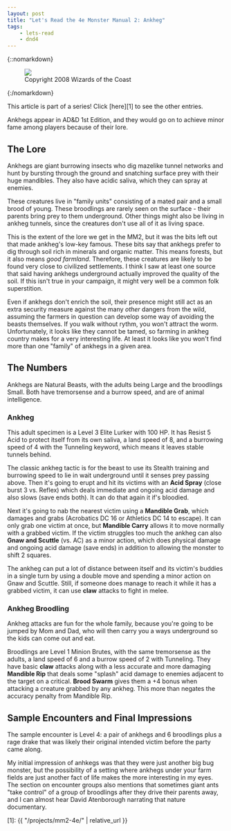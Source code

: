```yaml
---
layout: post
title: "Let's Read the 4e Monster Manual 2: Ankheg"
tags:
    - lets-read
    - dnd4
---
```


{::nomarkdown}
<figure class="right">
  <img src="{{ "/assets/wir-mm2-4e-ankheg.png" | absolute_url }}"/>
  <figcaption>
    Copyright 2008 Wizards of the Coast
  </figcaption>
</figure>
{:/nomarkdown}

This article is part of a series! Click [here][1] to see the other entries.

Ankhegs appear in AD&D 1st Edition, and they would go on to achieve minor fame
among players because of their lore.

## The Lore

Ankhegs are giant burrowing insects who dig mazelike tunnel networks and hunt by
bursting through the ground and snatching surface prey with their huge
mandibles. They also have acidic saliva, which they can spray at enemies.

These creatures live in "family units" consisting of a mated pair and a small
brood of young. These broodlings are rarely seen on the surface - their parents
bring prey to them underground. Other things might also be living in ankheg
tunnels, since the creatures don't use all of it as living space.

This is the extent of the lore we get in the MM2, but it was the bits left out
that made ankheg's low-key famous. These bits say that ankhegs prefer to dig
through soil rich in minerals and organic matter. This means forests, but it
also means _good farmland_. Therefore, these creatures are likely to be found
very close to civilized settlements. I think I saw at least one source that said
having ankhegs underground actually improved the quality of the soil. If this
isn't true in your campaign, it might very well be a common folk superstition.

Even if ankhegs don't enrich the soil, their presence might still act as an
extra security measure against the many _other_ dangers from the wild, assuming
the farmers in question can develop some way of avoiding the beasts
themselves. If you walk without rythm, you won't attract the
worm. Unfortunately, it looks like they cannot be tamed, so farming in ankheg
country makes for a very interesting life. At least it looks like you won't find
more than one "family" of ankhegs in a given area.

## The Numbers

Ankhegs are Natural Beasts, with the adults being Large and the broodlings
Small. Both have tremorsense and a burrow speed, and are of animal intelligence.

### Ankheg

This adult specimen is a Level 3 Elite Lurker with 100 HP. It has Resist 5 Acid
to protect itself from its own saliva, a land speed of 8, and a burrowing speed
of 4 with the Tunneling keyword, which means it leaves stable tunnels behind.

The classic ankheg tactic is for the beast to use its Stealth training and
burrowing speed to lie in wait underground until it senses prey passing
above. Then it's going to erupt and hit its victims with an **Acid Spray**
(close burst 3 vs. Reflex) which deals immediate and ongoing acid damage and
also slows (save ends both). It can do that again it if's bloodied.

Next it's going to nab the nearest victim using a **Mandible Grab**, which
damages and grabs (Acrobatics DC 16 or Athletics DC 14 to escape). It can only
grab one victim at once, but **Mandible Carry** allows it to move normally with
a grabbed victim. If the victim struggles too much the ankheg can also **Gnaw
and Scuttle** (vs. AC) as a minor action, which does physical damage and ongoing
acid damage (save ends) in addition to allowing the monster to shift 2
squares.

The ankheg can put a lot of distance between itself and its victim's buddies in
a single turn by using a double move and spending a minor action on Gnaw and
Scuttle. Still, if someone does manage to reach it while it has a grabbed
victim, it can use **claw** attacks to fight in melee.

### Ankheg Broodling

Ankheg attacks are fun for the whole family, because you're going to be jumped
by Mom and Dad, who will then carry you a ways underground so the kids can come
out and eat.

Broodlings are Level 1 Minion Brutes, with the same tremorsense as the adults, a
land speed of 6 and a burrow speed of 2 with Tunneling. They have basic **claw**
attacks along with a less accurate and more damaging **Mandible Rip** that deals
some "splash" acid damage to enemies adjacent to the target on a
critical. **Brood Swarm** gives them a +4 bonus when attacking a creature
grabbed by any ankheg. This more than negates the accuracy penalty from Mandible
Rip.

## Sample Encounters and Final Impressions

The sample encounter is Level 4: a pair of ankhegs and 6 broodlings plus a rage
drake that was likely their original intended victim before the party came
along.

My initial impression of anhkegs was that they were just another big bug
monster, but the possibility of a setting where ankhegs under your farm fields
are just another fact of life makes the more interesting in my eyes. The section
on encounter groups also mentions that sometimes giant ants "take control" of a
group of broodlings after they drive their parents away, and I can almost hear
David Atenborough narrating that nature documentary.

[1]: {{ "/projects/mm2-4e/" | relative_url }}
